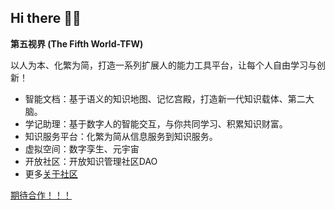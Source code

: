 ## Hi there 🙋‍♀️

**第五视界 (The Fifth World-TFW)**

以人为本、化繁为简，打造一系列扩展人的能力工具平台，让每个人自由学习与创新！

- 智能文档：基于语义的知识地图、记忆宫殿，打造新一代知识载体、第二大脑。
- 学记助理：基于数字人的智能交互，与你共同学习、积累知识财富。
- 知识服务平台：化繁为简从信息服务到知识服务。
- 虚拟空间：数字孪生、元宇宙
- 开放社区：开放知识管理社区DAO
- 更多[关于社区](https://github.com/tfwai/tfw-community)

[期待合作！！！ ](http://xuejiai-org.mikecrm.com/Z5BuYsE)
